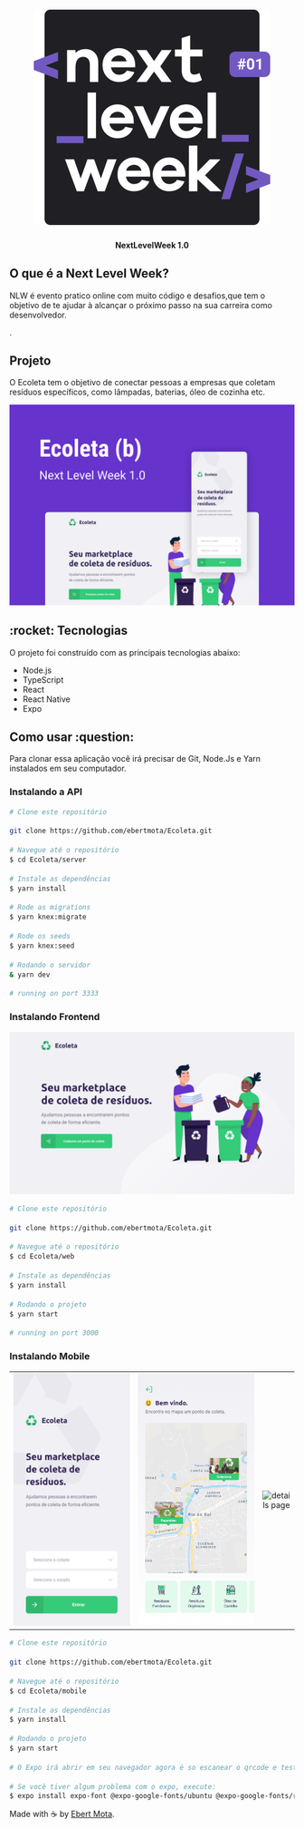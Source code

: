 <h1 align="center">
  <img alt="nextLevelLogo" src=".github/logo.svg" />
</h1>
 <h4 align="center">
  NextLevelWeek 1.0
 </h4>
 
 <h2>
  O que é a Next Level Week?
 </h2>
 <p>
    NLW é evento pratico online com muito código e desafios,que tem o objetivo de te ajudar à
    alcançar o próximo passo na sua carreira como desenvolvedor.
 </p>.
 
 <h2>
  Projeto
 </h2>
 <p>
  O Ecoleta tem o objetivo de conectar pessoas a empresas que coletam resíduos específicos, como 
  lâmpadas, baterias, óleo de cozinha etc.
 </p>
 <img alt="Capa do Ecoleta" src=".github/capa.png" />
 
 <h2>:rocket: Tecnologias </h2>
 <p>O projeto foi construído com as principais tecnologias abaixo:</p>
 <ul>
  <li>Node.js</li>
  <li>TypeScript</li>
  <li>React</li>
  <li>React Native</li>
  <li>Expo</li>
 </ul>
 
 <h2>Como usar :question:</h2>
 <p>Para clonar essa aplicação você irá precisar de Git, Node.Js e Yarn instalados em seu computador.</p>
 
 <h3>Instalando a API</h3>
 
 ```bash
 # Clone este repositório
 
 git clone https://github.com/ebertmota/Ecoleta.git
 
 # Navegue até o repositório
 $ cd Ecoleta/server
 
 # Instale as dependências
 $ yarn install
 
 # Rode as migrations
 $ yarn knex:migrate
 
 # Rode os seeds
 $ yarn knex:seed
 
 # Rodando o servidor
 & yarn dev
 
 # running on port 3333
 ```
 
 <h3>Instalando Frontend</h3>
 <img alt="home" src=".github/web-home.svg"/>
 
  ```bash
 # Clone este repositório
 
 git clone https://github.com/ebertmota/Ecoleta.git
 
 # Navegue até o repositório
 $ cd Ecoleta/web
 
 # Instale as dependências
 $ yarn install
 
 # Rodando o projeto
 $ yarn start
 
 # running on port 3000
 ```
 
 <h3>Instalando Mobile</h3>

| | | |
|:-------------------------:|:-------------------------:|:-------------------------:|
|<img width="1604" alt="home page" src=".github/mobile-home.svg">  |  <img width="1604" alt="points screen" src=".github/mobile-points.png">|<img width="1604" alt="details page" src=".github/mobile-details.svg">|

  ```bash
 # Clone este repositório
 
 git clone https://github.com/ebertmota/Ecoleta.git
 
 # Navegue até o repositório
 $ cd Ecoleta/mobile
 
 # Instale as dependências
 $ yarn install
 
 # Rodando o projeto
 $ yarn start
 
 # O Expo irá abrir em seu navegador agora é so escanear o qrcode e testar em seu celular.
 
 # Se você tiver algum problema com o expo, execute:
 $ expo install expo-font @expo-google-fonts/ubuntu @expo-google-fonts/roboto
 ```
 
 Made with :coffee: by <a href="https://www.linkedin.com/in/ebertmota/" >Ebert Mota</a>.

